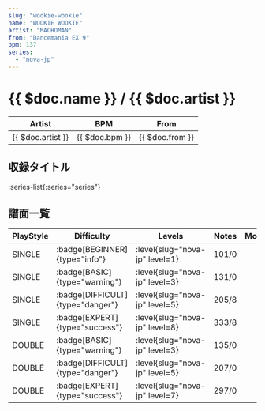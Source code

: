 ```yaml
---
slug: "wookie-wookie"
name: "WOOKIE WOOKIE"
artist: "MACHOMAN"
from: "Dancemania EX 9"
bpm: 137
series:
  - "nova-jp"
---
```


# {{ $doc.name }} / {{ $doc.artist }}

|Artist|BPM|From|
|------|---|----|
|{{ $doc.artist }}|{{ $doc.bpm }}|{{ $doc.from }}|

## 収録タイトル

:series-list{:series="series"}

## 譜面一覧

|PlayStyle|Difficulty|Levels|Notes|Movie|
|---------|----------|------|-----|-----|
|SINGLE| :badge[BEGINNER]{type="info"}|<div class="field is-grouped is-grouped-multiline"> :level{slug="nova-jp" level=1}</div>|101/0||
|SINGLE| :badge[BASIC]{type="warning"}|<div class="field is-grouped is-grouped-multiline"> :level{slug="nova-jp" level=3}</div>|131/0||
|SINGLE| :badge[DIFFICULT]{type="danger"}|<div class="field is-grouped is-grouped-multiline"> :level{slug="nova-jp" level=5}</div>|205/8||
|SINGLE| :badge[EXPERT]{type="success"}|<div class="field is-grouped is-grouped-multiline"> :level{slug="nova-jp" level=8}</div>|333/8||
|DOUBLE| :badge[BASIC]{type="warning"}|<div class="field is-grouped is-grouped-multiline"> :level{slug="nova-jp" level=3}</div>|135/0||
|DOUBLE| :badge[DIFFICULT]{type="danger"}|<div class="field is-grouped is-grouped-multiline"> :level{slug="nova-jp" level=5}</div>|207/0||
|DOUBLE| :badge[EXPERT]{type="success"}|<div class="field is-grouped is-grouped-multiline"> :level{slug="nova-jp" level=7}</div>|297/0||
